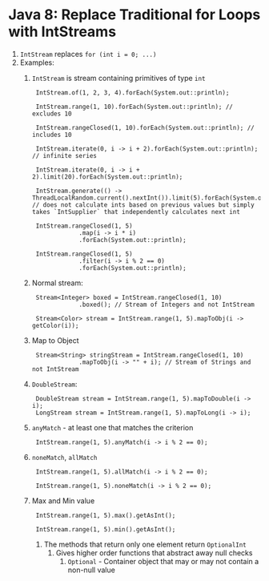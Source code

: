 # Java 8: Replace Traditional for Loops with IntStreams #
1. `IntStream` replaces `for (int i = 0; ...)`
2. Examples:
	1. `IntStream` is stream containing primitives of type `int`

			IntStream.of(1, 2, 3, 4).forEach(System.out::println);
			
			IntStream.range(1, 10).forEach(System.out::println); // excludes 10
			
			IntStream.rangeClosed(1, 10).forEach(System.out::println); // includes 10
			
			IntStream.iterate(0, i -> i + 2).forEach(System.out::println); // infinite series
			
			IntStream.iterate(0, i -> i + 2).limit(20).forEach(System.out::println);
			
			IntStream.generate(() -> ThreadLocalRandom.current().nextInt()).limit(5).forEach(System.out::println); // does not calculate ints based on previous values but simply takes `IntSupplier` that independently calculates next int
			
			IntStream.rangeClosed(1, 5)
						.map(i -> i * i)
						.forEach(System.out::println);
						
			IntStream.rangeClosed(1, 5)
						.filter(i -> i % 2 == 0)
						.forEach(System.out::println);
						
	2. Normal stream:

			Stream<Integer> boxed = IntStream.rangeClosed(1, 10)
						.boxed(); // Stream of Integers and not IntStream
						
			Stream<Color> stream = IntStream.range(1, 5).mapToObj(i -> getColor(i));
						
	3. Map to Object

			Stream<String> stringStream = IntStream.rangeClosed(1, 10)
						.mapToObj(i -> "" + i); // Stream of Strings and not IntStream
						
	4. `DoubleStream`:

			DoubleStream stream = IntStream.range(1, 5).mapToDouble(i -> i);
			LongStream stream = IntStream.range(1, 5).mapToLong(i -> i);
			
	5. `anyMatch` - at least one that matches the criterion

			IntStream.range(1, 5).anyMatch(i -> i % 2 == 0);
			
	6. `noneMatch`, `allMatch`

			IntStream.range(1, 5).allMatch(i -> i % 2 == 0);
			
			IntStream.range(1, 5).noneMatch(i -> i % 2 == 0);
			
	7. Max and Min value

			IntStream.range(1, 5).max().getAsInt();
			
			IntStream.range(1, 5).min().getAsInt();
			
		1. The methods that return only one element return `OptionalInt`
			1. Gives higher order functions that abstract away null checks
				1. `Optional` - Container object that may or may not contain a non-null value